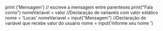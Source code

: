 print ('Mensagem') // escreve a mensagem entre parenteses
print("Fala corno")
nomeVariavel = valor //Declaração de variaveis com valor estático
nome = 'Lucas'
nomeVariavel = input("Mensagem") //Declaração de variável que recebe valor do usuário
nome = input('Informe seu nome ')
